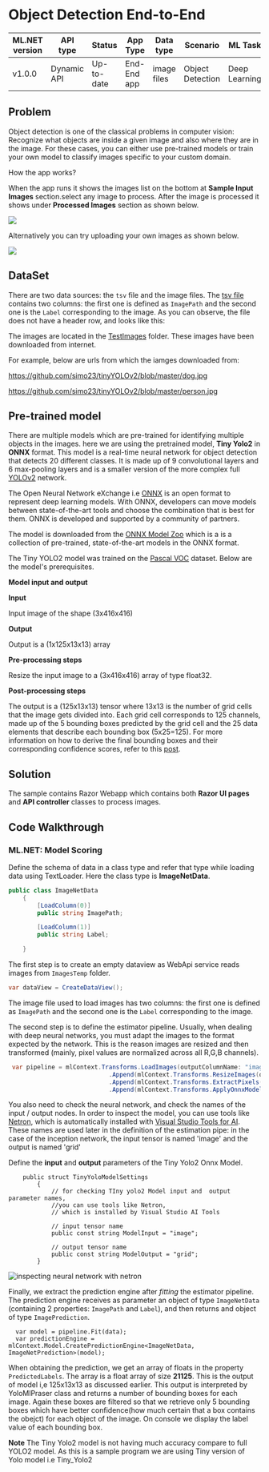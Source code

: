 # Object Detection End-to-End

| ML.NET version | API type          | Status                        | App Type    | Data type | Scenario            | ML Task                   | Algorithms                  |
|----------------|-------------------|-------------------------------|-------------|-----------|---------------------|---------------------------|-----------------------------|
| v1.0.0           | Dynamic API | Up-to-date | End-End app | image files | Object Detection | Deep Learning  | Tiny Yolo2 ONNX model |

## Problem 
Object detection is one of the classical problems in computer vision: Recognize what objects are inside a given image and also where they are in the image. For these cases, you can either use pre-trained models or train your own model to classify images specific to your custom domain. 

How the app works?

When the app runs it shows the images list on the bottom at **Sample Input Images** section.select any image to process. After the image is processed it shows under **Processed Images** section as shown below.

![](./docs/Screenshots/ObjectDetection.gif)

Alternatively you can try uploading your own images as shown below.

![](./docs/Screenshots/FileUpload.gif)
 
## DataSet
There are two data sources: the `tsv` file and the image files.  The [tsv file](./OnnxObjectDetectionE2EAPP/TestImages/tags.tsv) contains two columns: the first one is defined as `ImagePath` and the second one is the `Label` corresponding to the image. As you can observe, the file does not have a header row, and looks like this:


The images are located in the [TestImages](./OnnxObjectDetectionE2EAPP/TestImages) folder. These images have been downloaded from internet.

For example, below are urls from which the iamges downloaded from:  

https://github.com/simo23/tinyYOLOv2/blob/master/dog.jpg

https://github.com/simo23/tinyYOLOv2/blob/master/person.jpg


## Pre-trained model
There are multiple models which are pre-trained for identifying multiple objects in the images. here we are using the pretrained model, **Tiny Yolo2** in  **ONNX** format. This model is a real-time neural network for object detection that detects 20 different classes. It is made up of 9 convolutional layers and 6 max-pooling layers and is a smaller version of the more complex full [YOLOv2](https://pjreddie.com/darknet/yolov2/) network.

The Open Neural Network eXchange i.e [ONNX](http://onnx.ai/) is an open format to represent deep learning models. With ONNX, developers can move models between state-of-the-art tools and choose the combination that is best for them. ONNX is developed and supported by a community of partners.

The model is downloaded from the [ONNX Model Zoo](https://github.com/onnx/models/tree/master/tiny_yolov2) which is a is a collection of pre-trained, state-of-the-art models in the ONNX format.

The Tiny YOLO2 model was trained on the [Pascal VOC](http://host.robots.ox.ac.uk/pascal/VOC/) dataset. Below are the model's prerequisites. 

**Model input and output**

**Input**

Input image of the shape (3x416x416)  

**Output**

Output is a (1x125x13x13) array   

**Pre-processing steps**

Resize the input image to a (3x416x416) array of type float32.

**Post-processing steps**

The output is a (125x13x13) tensor where 13x13 is the number of grid cells that the image gets divided into. Each grid cell corresponds to 125 channels, made up of the 5 bounding boxes predicted by the grid cell and the 25 data elements that describe each bounding box (5x25=125). For more information on how to derive the final bounding boxes and their corresponding confidence scores, refer to this [post](http://machinethink.net/blog/object-detection-with-yolo/).


##  Solution
The sample contains Razor Webapp which contains both **Razor UI pages** and **API controller** classes to process images.

##  Code Walkthrough

### ML.NET: Model Scoring

Define the schema of data in a class type and refer that type while loading data using TextLoader. Here the class type is **ImageNetData**. 

```csharp
public class ImageNetData
    {
        [LoadColumn(0)]
        public string ImagePath;

        [LoadColumn(1)]
        public string Label;

    }
```


The first step is to create an empty dataview as WebApi service reads images from `ImagesTemp` folder.

```csharp
var dataView = CreateDataView();
```

The image file used to load images has two columns: the first one is defined as `ImagePath` and the second one is the `Label` corresponding to the image. 

The second step is to define the estimator pipeline. Usually, when dealing with deep neural networks, you must adapt the images to the format expected by the network. This is the reason images are resized and then transformed (mainly, pixel values are normalized across all R,G,B channels).

```csharp
 var pipeline = mlContext.Transforms.LoadImages(outputColumnName: "image", imageFolder: imagesFolder, inputColumnName: nameof(ImageNetData.ImagePath))
                            .Append(mlContext.Transforms.ResizeImages(outputColumnName: "image", imageWidth: ImageNetSettings.imageWidth, imageHeight: ImageNetSettings.imageHeight, inputColumnName: "image"))
                            .Append(mlContext.Transforms.ExtractPixels(outputColumnName: "image"))
                            .Append(mlContext.Transforms.ApplyOnnxModel(modelFile: modelLocation, outputColumnNames: new[] { TinyYoloModelSettings.ModelOutput }, inputColumnNames: new[] { TinyYoloModelSettings.ModelInput }));


```
You also need to check the neural network, and check the names of the input / output nodes. In order to inspect the model, you can use tools like [Netron](https://github.com/lutzroeder/netron), which is automatically installed with [Visual Studio Tools for AI](https://visualstudio.microsoft.com/downloads/ai-tools-vs/). 
These names are used later in the definition of the estimation pipe: in the case of the inception network, the input tensor is named 'image' and the output is named 'grid'

Define the **input** and **output** parameters of the Tiny Yolo2 Onnx Model.

```
    public struct TinyYoloModelSettings
        {
            // for checking TIny yolo2 Model input and  output  parameter names,
            //you can use tools like Netron, 
            // which is installed by Visual Studio AI Tools

            // input tensor name
            public const string ModelInput = "image";

            // output tensor name
            public const string ModelOutput = "grid";
        }
```

![inspecting neural network with netron](./docs/Netron/netron.PNG)

Finally, we extract the prediction engine after *fitting* the estimator pipeline. The prediction engine receives as parameter an object of type `ImageNetData` (containing 2 properties: `ImagePath` and `Label`), and then returns and object of type `ImagePrediction`.  

```
  var model = pipeline.Fit(data);
  var predictionEngine = mlContext.Model.CreatePredictionEngine<ImageNetData, ImageNetPrediction>(model);
```
When obtaining the prediction, we get an array of floats in the property `PredictedLabels`. The array is a float array of size **21125**. This is the output of model i,e 125x13x13 as discussed earlier. This output is interpreted by YoloMlPraser class and returns a number of bounding boxes for each image. Again these boxes are filtered so that we retrieve only 5 bounding boxes which have better confidence(how much certain that a box contains the obejct) for each object of the image. On console we display the label value of each bounding box.

**Note** The Tiny Yolo2 model is not having much accuracy compare to full YOLO2 model. As this is a sample program we are using Tiny version of Yolo model i.e Tiny_Yolo2


